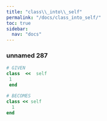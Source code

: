 ```yaml
---
title: "class\\_into\\_self"
permalink: "/docs/class_into_self/"
toc: true
sidebar:
  nav: "docs"
---
```

### unnamed 287
```ruby
# GIVEN
class  <<  self 
 1 
 end
```
```ruby
# BECOMES
class << self
  1
end
```
